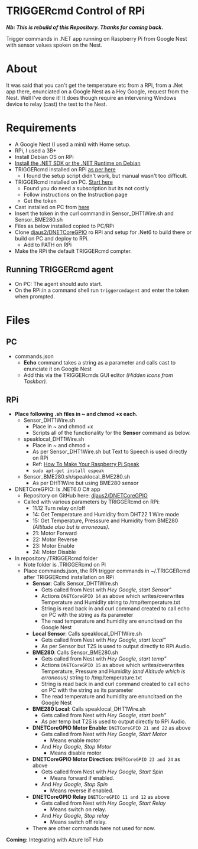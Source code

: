 # TRIGGERcmd Control of RPi

**_Nb: This is rebuild of this Repository. Thanks for coming back._**  
  
Trigger commands in .NET app running on Raspberry Pi from Google Nest with sensor values spoken on the Nest.

# About

It was said that you can't get the temperature etc from a RPi, from a .Net app there, enunciated on a Google Nest as a Hey Google, request from the Nest. Well I've done it! It does though require an intervening Windows device to relay (cast) the text to the Nest.

# Requirements

- A Google Nest (I used a mini) with Home setup.
- RPi, I used a 3B+
- Install Debian OS on RPi
- [Install the .NET SDK or the .NET Runtime on Debian](https://docs.microsoft.com/en-us/dotnet/core/install/linux-debian)
- TRIGGERcmd installed on RPi [as per here](https://www.triggercmd.com/forum/topic/12/raspberry-pi-setup?_=1642757365671)
  - I found the setup script didn't work, but manual wasn't too difficult.
- TRIGGERcmd installed on PC. [Start here](https://www.triggercmd.com/en/)
  - Found you do need a subscription but its not costly
  - Follow instructions on the Instruction page
  - Get the token
- Cast installed on PC from [here](https://www.push2run.com/phpbb/viewtopic.php?t=1042)
- Insert the token in the curl command in Sensor_DHT1Wire.sh and Sensor_BME280.sh
- Files as below installed copied to PC/RPi
- Clone [djaus2/DNETCoreGPIO](https://github.com/djaus2/DNETCoreGPIO) ro RPi and setup for .Net6 to build there or build on PC and deploy to RPi.
  - Add to PATH on RPi
- Make the RPi the default TRIGGERcmd compter.

## Running TRIGGERcmd agent

- On PC: The agent should auto start.
- On the RPi:in a command shell run ```triggercmdagent``` and enter the token when prompted.

# Files

## PC

- commands.json
  - **Echo** command takes a string as a parameter and calls cast to enunciate it on Google Nest
  - Add this via the TRIGGERcmds GUI editor _(Hidden icons from Taskbar)._

## RPi
- **Place following .sh files in ~ and chmod +x each.**
  - Sensor_DHT1Wire.sh
    - Place in ~ and chmod +x
    - Scripts all of the functionality for the **Sensor** command as below.
  - speaklocal_DHT1Wire.sh
    - Place in ~ and chmod +
    - As per Sensor_DHT1Wire.sh but Text to Speech is used directly on RPi
    - Ref: [How To Make Your Raspberry Pi Speak](https://www.dexterindustries.com/howto/make-your-raspberry-pi-speak/#:~:text=Make%20sure%20your%20Raspberry%20Pi%20is%20powered%20up,to%20convert%20text%20to%20speech%20on%20the%20speakers.)
     - ```sudo apt-get install espeak```
  - Sensor_BME280.sh/speaklocal_BME280.sh
    - As per DHT1Wire but using BME280 sensor
- DNETCoreGPIO: Is .NET6.0 C# app
  - Repository on GitHub here: [djaus2/DNETCoreGPIO](https://github.com/djaus2/DNETCoreGPIO)
  - Called with various parameters by TRIGGERcmd on RPi:
    - 11.12 Turn relay on/off 
    - 14: Get Temperature and Humidity from DHT22 1 Wire mode
    - 15: Get Temperature, Presssure and Humidity from BME280 _(Altitude also but is erroneous)_.
    - 21: Motor Forward
    - 22: Motor Reverse
    - 23: Motor Enable
    - 24: Motor Disable
- In repository /TRIGGERcmd folder
  - Note folder is .TRIGGERcmd on Pi
  - Place commands.json, the RPi trigger commands in ~/.TRIGGERcmd after TRIGGERcmd installation on RPi
    - **Sensor**: Calls Sensor_DHT1Wire.sh
      - Gets called from Nest with _Hey Google, start Sensor"_
      - Actions ```DNETCoreGPIO 14``` as above which writes/overwrites Temperature and Humidity string to /tmp/temperature.txt
      - String is read back in and curl command created to call echo on PC with the string as its parameter
      - The read temperature and humidity are enuncitaed on the Google Nest
    - **Local Sensor**: Calls speaklocal_DHT1Wire.sh
      - Gets called from Nest with _Hey Google, start local"_
      - As per Sensor but T2S is used to output directly to RPi Audio.
    - **BME280**: Calls Sensor_BME280.sh
      - Gets called from Nest with _Hey Google, start temp"_
      - Actions ```DNETCoreGPIO 15``` as above which writes/overwrites Temperature, Pressure and Humidity _(and Altitude which is erroneous)_ string to /tmp/temperature.txt
      - String is read back in and curl command created to call echo on PC with the string as its parameter
      - The read temperature and humidity are enuncitaed on the Google Nest
    - **BME280 Local**: Calls speaklocal_DHT1Wire.sh
      - Gets called from Nest with _Hey Google, start bosh"_
      - As per temp but T2S is used to output directly to RPi Audio.
    - **DNETCoreGPIO Motor Enable**: ```DNETCoreGPIO 21 and 22``` as above
      - Gets called from Nest with _Hey Google, Start Motor_
        - Means enable motor
      - And _Hey Google, Stop Motor_
        - Means disable motor
    - **DNETCoreGPIO Motor Direction**: ```DNETCoreGPIO 23 and 24``` as above
      - Gets called from Nest with _Hey Google, Start Spin_
        - Means forward if enabled.
      - And _Hey Google, Stop Spin_
        - Means reverse if enabled.
    - **DNETCoreGPIO Relay** ```DNETCoreGPIO 11 and 12``` as above
      - Gets called from Nest with _Hey Google, Start Relay_
        - Means switch on relay.
      - And _Hey Google, Stop relay_
        - Means switch off relay.
    - There are other commands here not used for now.

**Coming:** Integrating with Azure IoT Hub
